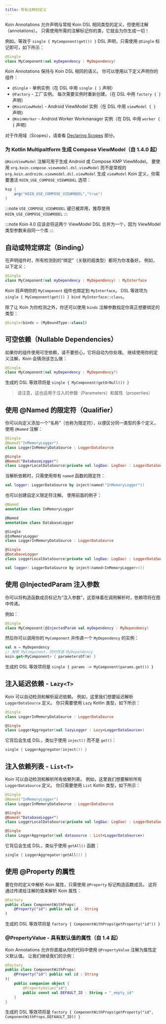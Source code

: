 ```yaml
---
title: 带有注释的定义
---
```

Koin Annotations 允许声明与常规 Koin DSL 相同类型的定义，但使用注解（annotations）。 只需使用所需的注解标记你的类，它就会为你生成一切！

例如，等效于 `single { MyComponent(get()) }` DSL 声明，只需使用 `@Single` 标记即可，如下所示：

```kotlin
@Single
class MyComponent(val myDependency : MyDependency)
```

Koin Annotations 保持与 Koin DSL 相同的语义。 你可以使用以下定义声明你的组件：

- `@Single` - 单例实例（在 DSL 中用 `single { }` 声明）
- `@Factory` - 工厂实例。 每次需要实例时重新创建。（在 DSL 中用 `factory { }` 声明）
- `@KoinViewModel` - Android ViewModel 实例（在 DSL 中用 `viewModel { }` 声明）
- `@KoinWorker` - Android Worker Workmanager 实例（在 DSL 中用 `worker { }` 声明）

对于作用域（Scopes），请查看 [Declaring Scopes](/reference/koin-core/scopes.md) 部分。

### 为 Kotlin Multipaltform 生成 Compose ViewModel（自 1.4.0 起）

`@KoinViewModel` 注解可用于生成 Android 或 Compose KMP ViewModel。 要使用 `org.koin.compose.viewmodel.dsl.viewModel` 而不是常规的 `org.koin.androidx.viewmodel.dsl.viewModel` 生成 `viewModel` Koin 定义，你需要激活 `KOIN_USE_COMPOSE_VIEWMODEL` 选项：

```groovy
ksp {
    arg("KOIN_USE_COMPOSE_VIEWMODEL","true")
}
```

:::note
    `USE_COMPOSE_VIEWMODEL` 键已被弃用，推荐使用 `KOIN_USE_COMPOSE_VIEWMODEL`
:::

:::note
    Koin 4.0 应该会将这两个 ViewModel DSL 合并为一个，因为 ViewModel 类型参数来自同一个库
:::

## 自动或特定绑定（Binding）

在声明组件时，所有检测到的“绑定”（关联的超类型）都将为你准备好。 例如，以下定义：

```kotlin
@Single
class MyComponent(val myDependency : MyDependency) : MyInterface
```

Koin 将声明你的 `MyComponent` 组件也绑定到 `MyInterface`。 DSL 等效项为 `single { MyComponent(get()) } bind MyInterface::class`。

除了让 Koin 为你检测之外，你还可以使用 `binds` 注解参数指定你真正想要绑定的类型：

 ```kotlin
@Single(binds = [MyBoundType::class])
```

## 可空依赖（Nullable Dependencies）

如果你的组件使用可空依赖，请不要担心，它将自动为你处理。 继续使用你的定义注解，Koin 会猜测该怎么做：

```kotlin
@Single
class MyComponent(val myDependency : MyDependency?)
```

生成的 DSL 等效项将是 `single { MyComponent(getOrNull()) }`

> 请注意，这也适用于注入的参数（Parameters）和属性（properties）

## 使用 @Named 的限定符（Qualifier）

你可以向定义添加一个“名称”（也称为限定符），以便区分同一类型的多个定义，使用 `@Named` 注解：

```kotlin
@Single
@Named("InMemoryLogger")
class LoggerInMemoryDataSource : LoggerDataSource

@Single
@Named("DatabaseLogger")
class LoggerLocalDataSource(private val logDao: LogDao) : LoggerDataSource
```

当解析依赖时，只需使用带有 `named` 函数的限定符：

```kotlin
val logger: LoggerDataSource by inject(named("InMemoryLogger"))
```

也可以创建自定义限定符注解。 使用前面的例子：

```kotlin
@Named
annotation class InMemoryLogger

@Named
annotation class DatabaseLogger

@Single
@InMemoryLogger
class LoggerInMemoryDataSource : LoggerDataSource

@Single
@DatabaseLogger
class LoggerLocalDataSource(private val logDao: LogDao) : LoggerDataSource
```

```kotlin
val logger: LoggerDataSource by inject(named<InMemoryLogger>())
```

## 使用 @InjectedParam 注入参数

你可以将构造函数成员标记为“注入参数”，这意味着在调用解析时，依赖项将在图中传递。

例如：

```kotlin
@Single
class MyComponent(@InjectedParam val myDependency : MyDependency)
```

然后你可以调用你的 `MyComponent` 并传递一个 `MyDependency` 的实例：

```kotlin
val m = MyDependency
// 解析 MyComponent，同时传递 MyDependency
koin.get<MyComponent> { parametersOf(m) }
```

生成的 DSL 等效项将是 `single { params -> MyComponent(params.get()) }`

## 注入延迟依赖 - `Lazy<T>`

Koin 可以自动检测和解析延迟依赖。 例如，这里我们想要延迟解析 `LoggerDataSource` 定义。 你只需要使用 `Lazy` Kotlin 类型，如下所示：

```kotlin
@Single
class LoggerInMemoryDataSource : LoggerDataSource

@Single
class LoggerAggregator(val lazyLogger : Lazy<LoggerDataSource>)
```

它背后会生成 DSL，类似于使用 `inject()` 而不是 `get()`：

```kotlin
single { LoggerAggregator(inject()) }
```

## 注入依赖列表 - `List<T>`

Koin 可以自动检测和解析所有依赖列表。 例如，这里我们想要解析所有 `LoggerDataSource` 定义。 你只需要使用 `List` Kotlin 类型，如下所示：

```kotlin
@Single
@Named("InMemoryLogger")
class LoggerInMemoryDataSource : LoggerDataSource

@Single
@Named("DatabaseLogger")
class LoggerLocalDataSource(private val logDao: LogDao) : LoggerDataSource

@Single
class LoggerAggregator(val datasource : List<LoggerDataSource>)
```

它背后会生成 DSL，类似于使用 `getAll()` 函数：

```kotlin
single { LoggerAggregator(getAll()) }
```

## 使用 @Property 的属性

要在你的定义中解析 Koin 属性，只需使用 `@Property` 标记构造函数成员。 这将通过传递给注解的值来解析 Koin 属性：

```kotlin
@Factory
public class ComponentWithProps(
    @Property("id") public val id : String
)
```

生成的 DSL 等效项将是 `factory { ComponentWithProps(getProperty("id")) }`

### @PropertyValue - 具有默认值的属性（自 1.4 起）

Koin Annotations 允许你直接从你的代码中使用 `@PropertyValue` 注解为属性定义默认值。
让我们继续我们的示例：

```kotlin
@Factory
public class ComponentWithProps(
    @Property("id") public val id : String
){
    public companion object {
        @PropertyValue("id")
        public const val DEFAULT_ID : String = "_empty_id"
    }
}
```

生成的 DSL 等效项将是 `factory { ComponentWithProps(getProperty("id", ComponentWithProps.DEFAAULT_ID)) }`